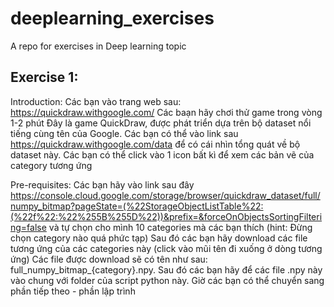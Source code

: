 # deeplearning_exercises
A repo for exercises in Deep learning topic

## Exercise 1:
Introduction:
Các bạn vào trang web sau: https://quickdraw.withgoogle.com/
Các baạn hãy chơi thử game trong vòng 1-2 phút
Đây là game QuickDraw, được phát triển dựa trên bộ dataset nổi tiếng cùng tên của Google. Các bạn có thể vào link sau
https://quickdraw.withgoogle.com/data
để có cái nhìn tổng quát về bộ dataset này. Các bạn có thể click vào 1 icon bất kì để xem các bản vẽ của category tương ứng

Pre-requisites:
Các bạn hãy vào link sau đây
https://console.cloud.google.com/storage/browser/quickdraw_dataset/full/numpy_bitmap?pageState=(%22StorageObjectListTable%22:(%22f%22:%22%255B%255D%22))&prefix=&forceOnObjectsSortingFiltering=false
và tự chọn cho mình 10 categories mà các bạn thích (hint: Đừng chọn category nào quá phức tạp)
Sau đó các bạn hãy download các file tương ứng của các categories này (click vào mũi tên đi xuống ở dòng tương ứng)
Các file được download sẽ có tên như sau: full_numpy_bitmap_{category}.npy. Sau đó các bạn hãy để các file .npy này
vào chung với folder của script python này. Giờ các bạn có thể chuyển sang phần tiếp theo - phần lập trình

